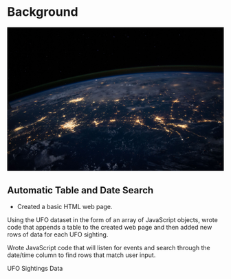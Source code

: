 # Background

![1-Logo](static/images/nasa.jpg	)


## Automatic Table and Date Search


- Created a basic HTML web page.


Using the UFO dataset in the form of an array of JavaScript objects, wrote code that appends a table to the created web page and then added new rows of data for each UFO sighting.

Wrote JavaScript code that will listen for events and search through the date/time column to find rows that match user input.

UFO Sightings Data
